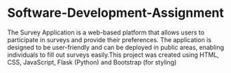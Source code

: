 # Software-Development-Assignment
The Survey Application is a web-based platform that allows users to participate in surveys and provide their preferences. The application is designed to be user-friendly and can be deployed in public areas, enabling individuals to fill out surveys easily.This project was created using HTML, CSS, JavaScript, Flask (Python) and Bootstrap (for styling)
